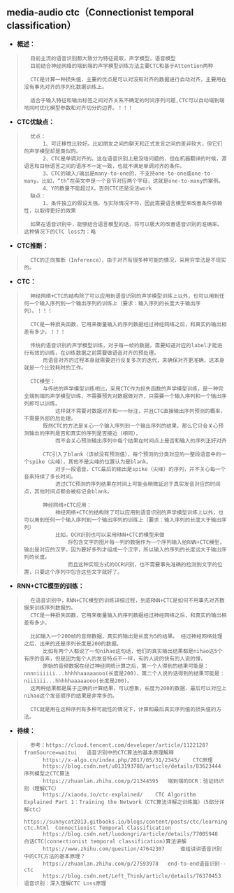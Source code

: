 ## media-audio ctc（Connectionist temporal classification）
- **概述：**
>       目前主流的语音识别都大致分为特征提取，声学模型，语音模型
>       目前结合神经网络的端到端的声学模型训练方法主要CTC和基于Attention两种
>
>       CTC是计算一种损失值，主要的优点是可以对没有对齐的数据进行自动对齐，主要用在没有事先对齐的序列化数据训练上。
>
>       适合于输入特征和输出标签之间对齐关系不确定的时间序列问题,CTC可以自动端到端地同时优化模型参数和对齐切分的边界。！！！
>
>

- **CTC优缺点：**
>       优点：
>           1、可迁移性比较好。比如朋友之间的聊天和正式发言之间的差异较大，但它们的声学模型却是类似的。
>           2、CTC是单调对齐的。这在语音识别上是没啥问题的，但在机器翻译的时候，源语言和目标语言之间的语序不一定一致，也就不满足单调对齐的条件。
>           3、CTC的输入/输出是many-to-one的，不支持one-to-one或one-to-many。比如，“th”在英文中是一个音节对应两个字母，这就是one-to-many的案例。
>           4、Y的数量不能超过X，否则CTC还是没法work
>       缺点：
>           1、条件独立的假设太强，与实际情况不符，因此需要语言模型来改善条件依赖性，以取得更好的效果
>
>       如果在语音识别中，能够结合语言模型的话，将可以极大的改善语音识别的准确率。这种情况下的CTC loss为：略
>

- **CTC推断：**
>       CTC的正向推断（Inference），由于对齐有很多种可能的情况，采用穷举法是不现实的。
>

- **CTC：**
>       神经网络+CTC的结构除了可以应用到语音识别的声学模型训练上以外，也可以用到任何一个输入序列到一个输出序列的训练上（要求：输入序列的长度大于输出序列）。！！！
>
>       CTC是一种损失函数，它用来衡量输入的序列数据经过神经网络之后，和真实的输出相差有多少。！！！
>
>       传统的语音识别的声学模型训练，对于每一帧的数据，需要知道对应的label才能进行有效的训练，在训练数据之前需要做语音对齐的预处理。
>           而语音对齐的过程本身就需要进行反复多次的迭代，来确保对齐更准确，这本身就是一个比较耗时的工作。
>
>       CTC模型：
>           与传统的声学模型训练相比，采用CTC作为损失函数的声学模型训练，是一种完全端到端的声学模型训练，不需要预先对数据做对齐，只需要一个输入序列和一个输出序列即可以训练。
>               这样就不需要对数据对齐和一一标注，并且CTC直接输出序列预测的概率，不需要外部的后处理。
>           既然CTC的方法是关心一个输入序列到一个输出序列的结果，那么它只会关心预测输出的序列是否和真实的序列是否接近（相同），
>               而不会关心预测输出序列中每个结果在时间点上是否和输入的序列正好对齐
>
>           CTC引入了blank（该帧没有预测值），每个预测的分类对应的一整段语音中的一个spike（尖峰），其他不是尖峰的位置认为是blank。
>               对于一段语音，CTC最后的输出是spike（尖峰）的序列，并不关心每一个音素持续了多长时间。
>               进过CTC预测的序列结果在时间上可能会稍微延迟于真实发音对应的时间点，其他时间点都会被标记会blank。
>
>           神经网络+CTC应用：
>               神经网络+CTC的结构除了可以应用到语音识别的声学模型训练上以外，也可以用到任何一个输入序列到一个输出序列的训练上（要求：输入序列的长度大于输出序列）
>               比如，OCR识别也可以采用RNN+CTC的模型来做
>                   将包含文字的图片每一列的数据作为一个序列输入给RNN+CTC模型，输出是对应的汉字，因为要好多列才组成一个汉字，所以输入的序列的长度远大于输出序列的长度。
>                   而且这种实现方式的OCR识别，也不需要事先准确的检测到文字的位置，只要这个序列中包含这些文字就好了。
>

- **RNN+CTC模型的训练：**
>       在语音识别中，RNN+CTC模型的训练详细过程，到底RNN+CTC是如何不用事先对齐数据来训练序列数据的。
>       CTC是一种损失函数，它用来衡量输入的序列数据经过神经网络之后，和真实的输出相差有多少。
>
>       比如输入一个200帧的音频数据，真实的输出是长度为5的结果。 经过神经网络处理之后，出来的还是序列长度是200的数据。
>           比如有两个人都说了一句nihao这句话，他们的真实输出结果都是nihao这5个有序的音素，但是因为每个人的发音特点不一样，有的人说的快有的人说的慢，
>           原始的音频数据在经过神经网络计算之后，第一个人得到的结果可能是：nnnniiiiii...hhhhhaaaaaooo(长度是200)，第二个人说的话得到的结果可能是：niiiiii...hhhhhaaaaaooo(长度是200)。
>       这两种结果都是属于正确的计算结果，可以想象，长度为200的数据，最后可以对应上nihao这个发音顺序的结果是非常多的。
>
>       CTC就是用在这种序列有多种可能性的情况下，计算和最后真实序列值的损失值的方法。
>
>
>
>

- **待续：**
>       参考：https://cloud.tencent.com/developer/article/1122128?fromSource=waitui   语音识别中的CTC算法的基本原理解释
>           https://x-algo.cn/index.php/2017/05/31/2345/    CTC原理
>           https://blog.csdn.net/u013193788/article/details/83623444   序列模型之CTC算法
>           https://zhuanlan.zhihu.com/p/21344595   端到端的OCR：验证码识别（理解CTC）
>           https://xiaodu.io/ctc-explained/    CTC Algorithm Explained Part 1：Training the Network（CTC算法详解之训练篇）（5部分详解ctc）
>           https://sunnycat2013.gitbooks.io/blogs/content/posts/ctc/learning-ctc.html  Connectionist Temporal Classification
>           https://blog.csdn.net/luodongri/article/details/77005948    白话CTC(connectionist temporal classification)算法讲解
>           https://www.zhihu.com/question/47642307     谁给讲讲语音识别中的CTC方法的基本原理？
>           https://zhuanlan.zhihu.com/p/27593978   end-to-end语音识别--ctc
>           https://blog.csdn.net/Left_Think/article/details/76370453   语音识别：深入理解CTC Loss原理
>
>
>
>
>
>
>
>
>
